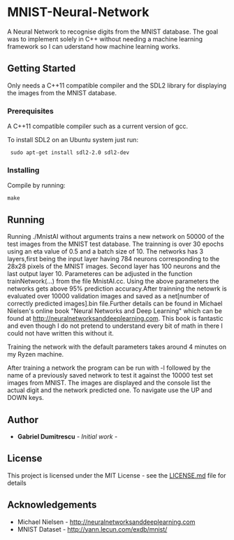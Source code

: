 # MNIST-Neural-Network

A Neural Network to recognise digits from the MNIST database.
The goal was to implement solely in C++ without needing a machine learning framework so I can uderstand how machine learning works.
## Getting Started
Only needs a C++11 compatible compiler and the SDL2 library for displaying the images from the MNIST database. 
### Prerequisites
A C++11 compatible compiler such as a current version of gcc.

To install SDL2 on an Ubuntu system just run:
```
 sudo apt-get install sdl2-2.0 sdl2-dev
```
### Installing
Compile by running:
```
make
```
## Running

Running ./MnistAI without arguments trains a new network on 50000 of the test images from the MNIST test database. The trainning is over 30 epochs using an eta value of 0.5 and a batch size of 10. The networks has 3 layers,first being the input layer having 784 neurons corresponding to the 28x28 pixels of the MNIST images. Second layer has 100 neurons and the last output layer 10. Parameteres can be adjusted in the function trainNetwork(...) from the file MnistAI.cc. Using the above parameters the networks gets above 95% prediction accuracy.After trainning the netowrk is evaluated over 10000 validation images and saved as a net[number of correctly predicted images].bin file.Further details can be found in Michael Nielsen's online book "Neural Networks and Deep Learning" which can be found at http://neuralnetworksanddeeplearning.com. This book is fantastic and even though I do not pretend to understand every bit of math in there I could not have written this without it.

Training the network with the default parameters takes around 4 minutes on my Ryzen machine.

After training a network the program can be run with -l followed by the name of a previously saved network to test it against the 10000 test set images from MNIST. The images are displayed and the console list the actual digit and the network predicted one. To navigate use the UP and DOWN keys.

## Author

* **Gabriel Dumitrescu** - *Initial work* -

## License

This project is licensed under the MIT License - see the [LICENSE.md](LICENSE.md) file for details

## Acknowledgements

*  Michael Nielsen - http://neuralnetworksanddeeplearning.com
*  MNIST Dataset - http://yann.lecun.com/exdb/mnist/



